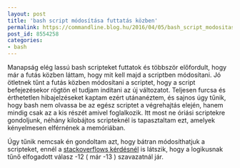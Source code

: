 ```yaml
---
layout: post
title: 'bash script módosítása futtatás közben'
permalink: https://commandline.blog.hu/2016/04/05/bash_script_modositasa_futtatas_kozben
post_id: 8554258
categories: 
- bash
---
```


Manapság elég lassú bash scripteket futtatok és többször előfordult, hogy már a futás közben láttam, hogy mit kell majd a scriptben módosítani. Jó ötletnek tűnt a futás közben módosítani a scriptet, hogy a script befejezésekor rögtön el tudjam indítani az új változatot. Teljesen furcsa és érthetetlen hibajelzéseket kaptam ezért utánanéztem, és sajnos úgy tűnik, hogy bash nem olvassa be az egész scriptet a végrehajtás elején, hanem mindig csak az a kis részét amivel foglalkozik. Itt most ne óriási scriptekre gondoljunk, néhány kilobájtos scripteknél is tapasztaltam ezt, amelyek kényelmesen elférnének a memóriában.

Úgy tűnik nemcsak én gondoltam azt, hogy bátran módosíthatjuk a scripteket, ennél a 
[stackoverflows kérdésnél](http://stackoverflow.com/q/3398258/21348) is látszik, hogy a logikusnak tűnő elfogadott válasz -12 ( már -13 ) szavazatnál jár.